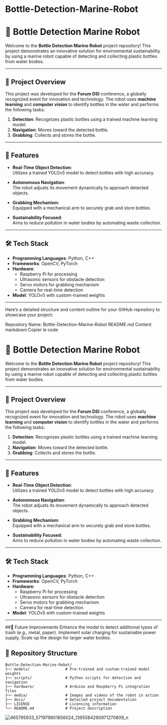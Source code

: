 # Bottle-Detection-Marine-Robot
# 🌊 Bottle Detection Marine Robot  

Welcome to the **Bottle Detection Marine Robot** project repository! This project demonstrates an innovative solution for environmental sustainability by using a marine robot capable of detecting and collecting plastic bottles from water bodies.  

---

## 🎯 **Project Overview**  

This project was developed for the **Forum DSI** conference, a globally recognized event for innovation and technology. The robot uses **machine learning** and **computer vision** to identify bottles in the water and performs the following tasks:  

1. **Detection**: Recognizes plastic bottles using a trained machine learning model.  
2. **Navigation**: Moves toward the detected bottle.  
3. **Grabbing**: Collects and stores the bottle.  

---

## 🚀 **Features**  

- **Real-Time Object Detection**:  
  Utilizes a trained YOLOv5 model to detect bottles with high accuracy.  

- **Autonomous Navigation**:  
  The robot adjusts its movement dynamically to approach detected objects.  

- **Grabbing Mechanism**:  
  Equipped with a mechanical arm to securely grab and store bottles.  

- **Sustainability Focused**:  
  Aims to reduce pollution in water bodies by automating waste collection.  

---

## 🛠️ **Tech Stack**  

- **Programming Languages**: Python, C++  
- **Frameworks**: OpenCV, PyTorch  
- **Hardware**:  
  - Raspberry Pi for processing  
  - Ultrasonic sensors for obstacle detection  
  - Servo motors for grabbing mechanism  
  - Camera for real-time detection  
- **Model**: YOLOv5 with custom-trained weights  

---

Here’s a detailed structure and content outline for your GitHub repository to showcase your project:

Repository Name: Bottle-Detection-Marine-Robot
README.md Content
markdown
Copier le code
# 🌊 Bottle Detection Marine Robot  

Welcome to the **Bottle Detection Marine Robot** project repository! This project demonstrates an innovative solution for environmental sustainability by using a marine robot capable of detecting and collecting plastic bottles from water bodies.  

---

## 🎯 **Project Overview**  

This project was developed for the **Forum DSI** conference, a globally recognized event for innovation and technology. The robot uses **machine learning** and **computer vision** to identify bottles in the water and performs the following tasks:  

1. **Detection**: Recognizes plastic bottles using a trained machine learning model.  
2. **Navigation**: Moves toward the detected bottle.  
3. **Grabbing**: Collects and stores the bottle.  

---

## 🚀 **Features**  

- **Real-Time Object Detection**:  
  Utilizes a trained YOLOv5 model to detect bottles with high accuracy.  

- **Autonomous Navigation**:  
  The robot adjusts its movement dynamically to approach detected objects.  

- **Grabbing Mechanism**:  
  Equipped with a mechanical arm to securely grab and store bottles.  

- **Sustainability Focused**:  
  Aims to reduce pollution in water bodies by automating waste collection.  

---

## 🛠️ **Tech Stack**  

- **Programming Languages**: Python, C++  
- **Frameworks**: OpenCV, PyTorch  
- **Hardware**:  
  - Raspberry Pi for processing  
  - Ultrasonic sensors for obstacle detection  
  - Servo motors for grabbing mechanism  
  - Camera for real-time detection  
- **Model**: YOLOv5 with custom-trained weights  

---
##🚧 Future Improvements
Enhance the model to detect additional types of trash (e.g., metal, paper).
Implement solar charging for sustainable power supply.
Scale up the design for larger water bodies.


## 📂 **Repository Structure**  

```plaintext
Bottle-Detection-Marine-Robot/
├── models/                # Pre-trained and custom-trained model weights
├── scripts/               # Python scripts for detection and navigation
├── hardware/              # Arduino and Raspberry Pi integration files
├── media/                 # Images and videos of the robot in action
├── docs/                  # Detailed project documentation
├── LICENSE                # Licensing information
└── README.md              # Project description
```
![465795933_571979801856024_1395584290971270809_n](https://github.com/user-attachments/assets/c5b493be-c4f0-438c-ae2c-71dcb8b42b53)
